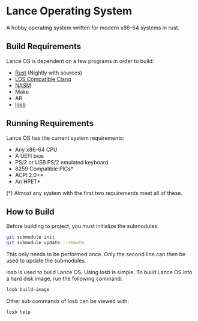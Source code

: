 # Lance Operating System
A hobby operating system written for modern x86-64 systems in rust.

## Build Requirements
Lance OS is dependent on a few programs in order to build:
 * [Rust](https://www.rust-lang.org/) (Nightly with sources)
 * [LOS Compatible Clang](https://github.com/shipsimfan/llvm-los)
 * [NASM](https://www.nasm.us/)
 * Make
 * AR
 * [losb](https://github.com/shipsimfan/losb)

## Running Requirements
Lance OS has the current system requirements:
 * Any x86-64 CPU
 * A UEFI bios
 * PS/2 or USB PS/2 emulated keyboard
 * 8259 Compatible PICs*
 * ACPI 2.0+*
 * An HPET*

(*) Almost any system with the first two requirements meet all of these.

## How to Build
Before building to project, you must initialize the submodules.
```sh
git submodule init
git submodule update --remote
```
This only needs to be performed once. Only the second line can then be used to
update the submodules.

losb is used to build Lance OS. Using losb is simple. To build Lance OS into a
hard disk image, run the following command:
```sh
losb build-image
```

Other sub commands of losb can be viewed with:
```sh
losb help
```
